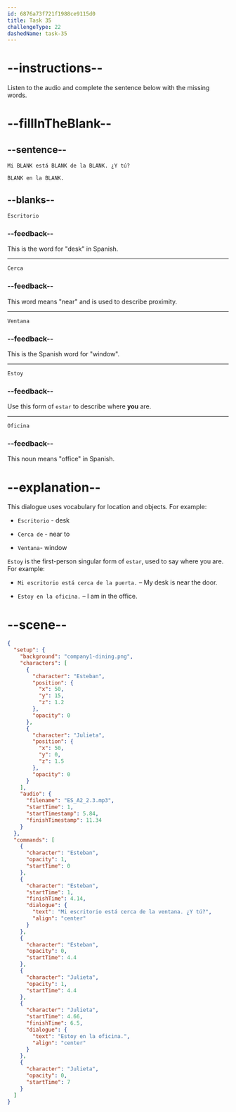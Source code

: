 ```yaml
---
id: 6876a73f721f1988ce9115d0
title: Task 35
challengeType: 22
dashedName: task-35
---
```


<!-- (Audio) Esteban: Mi escritorio está cerca de la ventana. ¿Y tú? Julieta: Estoy en la oficina. -->

# --instructions--

Listen to the audio and complete the sentence below with the missing words.

# --fillInTheBlank--

## --sentence--

`Mi BLANK está BLANK de la BLANK. ¿Y tú?`

`BLANK en la BLANK.`

## --blanks--

`Escritorio`

### --feedback--

This is the word for "desk" in Spanish.

---

`Cerca`

### --feedback--

This word means "near" and is used to describe proximity.

---

`Ventana`

### --feedback--

This is the Spanish word for "window".

---

`Estoy`

### --feedback--

Use this form of `estar` to describe where **you** are.

---

`Oficina`

### --feedback--

This noun means "office" in Spanish.

# --explanation--

This dialogue uses vocabulary for location and objects. For example:

- `Escritorio` - desk

- `Cerca de` - near to

- `Ventana`- window

`Estoy` is the first-person singular form of `estar`, used to say where you are. For example:

- `Mi escritorio está cerca de la puerta.` – My desk is near the door.

- `Estoy en la oficina.` – I am in the office.

# --scene--

```json
{
  "setup": {
    "background": "company1-dining.png",
    "characters": [
      {
        "character": "Esteban",
        "position": {
          "x": 50,
          "y": 15,
          "z": 1.2
        },
        "opacity": 0
      },
      {
        "character": "Julieta",
        "position": {
          "x": 50,
          "y": 0,
          "z": 1.5
        },
        "opacity": 0
      }
    ],
    "audio": {
      "filename": "ES_A2_2.3.mp3",
      "startTime": 1,
      "startTimestamp": 5.84,
      "finishTimestamp": 11.34
    }
  },
  "commands": [
    {
      "character": "Esteban",
      "opacity": 1,
      "startTime": 0
    },
    {
      "character": "Esteban",
      "startTime": 1,
      "finishTime": 4.14,
      "dialogue": {
        "text": "Mi escritorio está cerca de la ventana. ¿Y tú?",
        "align": "center"
      }
    },
    {
      "character": "Esteban",
      "opacity": 0,
      "startTime": 4.4
    },
    {
      "character": "Julieta",
      "opacity": 1,
      "startTime": 4.4
    },
    {
      "character": "Julieta",
      "startTime": 4.66,
      "finishTime": 6.5,
      "dialogue": {
        "text": "Estoy en la oficina.",
        "align": "center"
      }
    },
    {
      "character": "Julieta",
      "opacity": 0,
      "startTime": 7
    }
  ]
}
```
